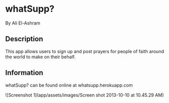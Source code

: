 # whatSupp?

By Ali El-Ashram


## Description

This app allows users to sign up and post prayers for people of faith around the world to make on their behalf.


## Information

whatSupp? can be found online at whatsupp.herokuapp.com


![Screenshot 1](app/assets/images/Screen shot 2013-10-10 at 10.45.29 AM)



